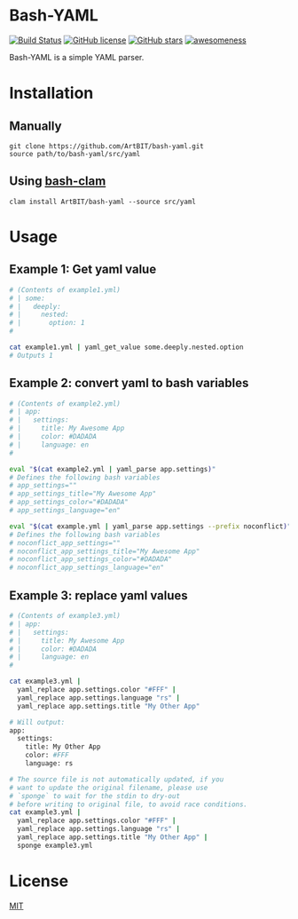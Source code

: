 # Bash-YAML
[![Build Status](https://travis-ci.org/ArtBIT/bash-yaml.svg)](https://travis-ci.org/ArtBIT/bash-yaml) [![GitHub license](https://img.shields.io/github/license/ArtBIT/bash-yaml.svg)](https://github.com/ArtBIT/bash-yaml) [![GitHub stars](https://img.shields.io/github/stars/ArtBIT/bash-yaml.svg)](https://github.com/ArtBIT/bash-yaml)  [![awesomeness](https://img.shields.io/badge/awesomeness-maximum-red.svg)](https://github.com/ArtBIT/bash-yaml)

Bash-YAML is a simple YAML parser.

# Installation

## Manually
```
git clone https://github.com/ArtBIT/bash-yaml.git
source path/to/bash-yaml/src/yaml
```

## Using [bash-clam](https://github.com/ArtBIT/bash-clam)
```
clam install ArtBIT/bash-yaml --source src/yaml
```

# Usage


## Example 1: Get yaml value
```bash
# (Contents of example1.yml)
# | some:
# |   deeply:
# |     nested:
# |       option: 1
#

cat example1.yml | yaml_get_value some.deeply.nested.option
# Outputs 1
```

## Example 2: convert yaml to bash variables
```bash
# (Contents of example2.yml)
# | app:
# |   settings:
# |     title: My Awesome App
# |     color: #DADADA
# |     language: en
#

eval "$(cat example2.yml | yaml_parse app.settings)"
# Defines the following bash variables
# app_settings=""
# app_settings_title="My Awesome App"
# app_settings_color="#DADADA"
# app_settings_language="en"

eval "$(cat example.yml | yaml_parse app.settings --prefix noconflict)"
# Defines the following bash variables
# noconflict_app_settings=""
# noconflict_app_settings_title="My Awesome App"
# noconflict_app_settings_color="#DADADA"
# noconflict_app_settings_language="en"
```

## Example 3: replace yaml values
```bash
# (Contents of example3.yml)
# | app:
# |   settings:
# |     title: My Awesome App
# |     color: #DADADA
# |     language: en
#

cat example3.yml | 
  yaml_replace app.settings.color "#FFF" |
  yaml_replace app.settings.language "rs" |
  yaml_replace app.settings.title "My Other App"

# Will output: 
app:
  settings:
    title: My Other App
    color: #FFF
    language: rs

# The source file is not automatically updated, if you
# want to update the original filename, please use 
# `sponge` to wait for the stdin to dry-out 
# before writing to original file, to avoid race conditions.
cat example3.yml | 
  yaml_replace app.settings.color "#FFF" |
  yaml_replace app.settings.language "rs" |
  yaml_replace app.settings.title "My Other App" |
  sponge example3.yml
```


# License

[MIT](LICENSE.md)
